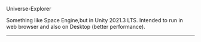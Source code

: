 Universe-Explorer


Something like Space Engine,but in Unity 2021.3 LTS.
Intended to run in web browser and also on Desktop (better performance).

----------
